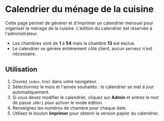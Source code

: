# Calendrier du ménage de la cuisine

Cette page permet de générer et d'imprimer un calendrier mensuel pour organiser le ménage de la cuisine.
L'édition du calendrier est réservée à l'administrateur.

- Les chambres vont de **1** à **54** mais la chambre **13** est exclue.
- Le calendrier se génère entièrement côté client, aucun serveur n'est nécessaire.

## Utilisation

1. Ouvrez `index.html` dans votre navigateur.
2. Sélectionnez le mois et l'année souhaités : le calendrier se met à jour automatiquement.
3. Si vous devez modifier le calendrier, cliquez sur **Admin** et entrez le mot de passe `s00r1` pour activer le mode édition.
4. Renseignez les numéros de chambre pour chaque date.
5. Utilisez le bouton **Imprimer** pour obtenir la version papier du calendrier.
